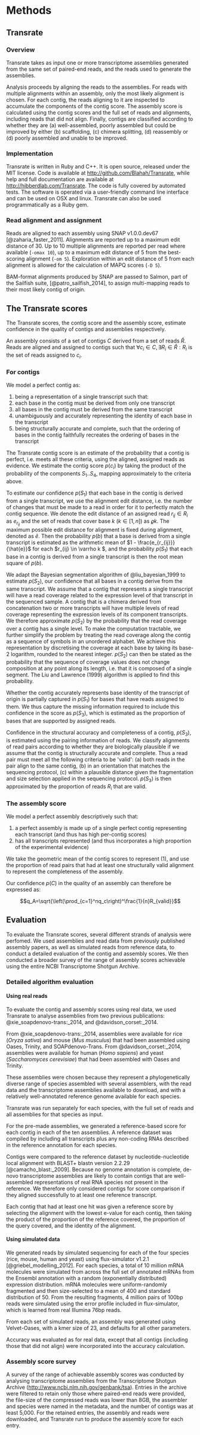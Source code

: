# Methods

## Transrate

### Overview

Transrate takes as input one or more transcriptome assemblies generated from the same set of paired-end reads, and the reads used to generate the assemblies.

Analysis proceeds by aligning the reads to the assemblies. For reads with multiple alignments within an assembly, only the most likely alignment is chosen. For each contig, the reads aligning to it are inspected to accumulate the components of the contig score. The assembly score is calculated using the contig scores and the full set of reads and alignments, including reads that did not align. Finally, contigs are classified according to whether they are (a) well-assembled, poorly assembled but could be improved by either (b) scaffolding, (c) chimera splitting, (d) reassembly or (d) poorly assembled and unable to be improved.

### Implementation

Transrate is written in Ruby and C++. It is open source, released under the MIT license. Code is available at http://github.com/Blahah/Transrate, while help and full documentation are available at http://hibberdlab.com/Transrate. The code is fully covered by automated tests. The software is operated via a user-friendly command line interface and can be used on OSX and linux. Transrate can also be used programmatically as a Ruby gem.

### Read alignment and assignment

Reads are aligned to each assembly using SNAP v1.0.0.dev67 [@zaharia_faster_2011]. Alignments are reported up to a maximum edit distance of 30. Up to 10 multiple alignments are reported per read where available (`-omax 10`), up to a maximum edit distance of 5 from the best-scoring alignment (`-om 5`). Exploration within an edit distance of 5 from each alignment is allowed for the calculation of MAPQ scores (`-D 5`).

BAM-format alignments produced by SNAP are passed to Salmon, part of the Sailfish suite, [@patro_sailfish_2014], to assign multi-mapping reads to their most likely contig of origin.

## The Transrate scores

The Transrate scores, the contig score and the assembly score, estimate confidence in the quality of contigs and assemblies respectively.

An assembly consists of a set of contigs $C$ derived from a set of reads $\hat{R}$. Reads are aligned and assigned to contigs such that $\forall c_i \in C, \exists R_i \in \hat{R} : R_i$ is the set of reads assigned to $c_i$.

### For contigs

We model a perfect contig as:

1. being a representation of a single transcript such that:
  1. each base in the contig must be derived from only one transcript
  2. all bases in the contig must be derived from the same transcript
2. unambiguously and accurately representing the identity of each base in the transcript
3. being structurally accurate and complete, such that the ordering of bases in the contig faithfully recreates the ordering of bases in the transcript

The Transrate contig score is an estimate of the probability that a contig is perfect, i.e. meets all these criteria, using the aligned, assigned reads as evidence. We estimate the contig score $p(c_i)$ by taking the product of the probability of the components $S_1..S_4$, mapping approximately to the criteria above.

To estimate our confidence $p(S_1)$ that each base in the contig is derived from a single transcript, we use the alignment edit distance, i.e. the number of changes that must be made to a read in order for it to perfectly match the contig sequence. We denote the edit distance of an assigned read $r_{ij} \in R_i$ as $e_{r_{ij}}$ and the set of reads that cover base $k$ ($k \in [1,n]$) as $\varrho k$. The maximum possible edit distance for alignment is fixed during alignment, denoted as $\hat{e}$. Then the probability $p(b)$ that a base is derived from a single transcript is estimated as the arithmetic mean of $1 - \frac{e_{r_{ij}}}{\hat{e}}$ for each $r_{ij} \in \varrho k $, and the probability $p(S_1)$ that each base in a contig is derived from a single transcript is then the root mean square of $p(b)$.

We adapt the Bayesian segmentation algorithm of @liu_bayesian_1999 to estimate $p(S_2)$, our confidence that all bases in a contig derive from the same transcript. We assume that a contig that represents a single transcript will have a read coverage related to the expression level of that transcript in the sequenced sample. A contig that is a chimera derived from concatenation two or more transcripts will have multiple levels of read coverage representing the expression levels of its component transcripts. We therefore approximate $p(S_2)$ by the probability that the read coverage over a contig has a single level. To make the computation tractable, we further simplify the problem by treating the read coverage along the contig as a sequence of symbols in an unordered alphabet. We achieve this representation by discretising the coverage at each base by taking its base-2 logarithm, rounded to the nearest integer. $p(S_2)$ can then be stated as the probability that the sequence of coverage values does not change composition at any point along its length, i.e. that it is composed of a single segment. The Liu and Lawrence (1999) algorithm is applied to find this probability.

Whether the contig accurately represents base identity of the transcript of origin is partially captured in $p(S_1)$ for bases that have reads assigned to them. We thus capture the missing information required to include this confidence in the score as $p(S_3)$, which is estimated as the proportion of bases that are supported by assigned reads.

Confidence in the structural accuracy and completeness of a contig, $p(S_3)$, is estimated using the pairing information of reads. We classify alignments of read pairs according to whether they are biologically plausible if we assume that the contig is structurally accurate and complete. Thus a read pair must meet all the following criteria to be 'valid': (a) both reads in the pair align to the same contig, (b) in an orientation that matches the sequencing protocol, (c) within a plausible distance given the fragmentation and size selection applied in the sequencing protocol. $p(S_3)$ is then approximated by the proportion of reads $R_i$ that are valid.


### The assembly score

We model a perfect assembly descriptively such that:

1. a perfect assembly is made up of a single perfect contig representing each transcript (and thus has high per-contig scores)
2. has all transcripts represented (and thus incorporates a high proportion of the experimental evidence)

We take the geometric mean of the contig scores to represent (1), and use the proportion of read pairs that had at least one structurally valid alignment to represent the completeness of the assembly.

Our confidence $p(C)$ in the quality of an assembly can therefore be expressed as:

$$q_A=\sqrt{\left(\prod_{c=1}^nq_c\right)^\frac{1}{n}R_{valid}}$$

## Evaluation

To evaluate the Transrate scores, several different strands of analysis were perfomed. We used assemblies and read data from previously published assembly papers, as well as simulated reads from reference data, to conduct a detailed evaluation of the contig and assembly scores. We then conducted a broader survey of the range of assembly scores achievable using the entire NCBI Transcriptome Shotgun Archive.

### Detailed algorithm evaluation

#### Using real reads

To evaluate the contig and assembly scores using real data, we used Transrate to analyse assemblies from two previous publications: @xie_soapdenovo-trans:_2014, and @davidson_corset:_2014.

From @xie_soapdenovo-trans:_2014, assemblies were available for rice (*Oryza sativa*) and mouse (*Mus musculus*) that had been assembled using Oases, Trinity, and SOAPdenovo-Trans. From @davidson_corset:_2014, assemblies were available for human (*Homo sapiens*) and yeast (*Saccharomyces cerevisiae*) that had been assembled with Oases and Trinity.

These assemblies were chosen because they represent a phylogenetically diverse range of species assembled with several assemblers, with the read data and the transcriptome assemblies available to download, and with a relatively well-annotated reference genome available for each species.

Transrate was run separately for each species, with the full set of reads and all assemblies for that species as input.

For the pre-made assemblies, we generated a reference-based score for each contig in each of the ten assemblies. A reference dataset was compiled by including all transcripts plus any non-coding RNAs described in the reference annotation for each species.

Contigs were compared to the reference dataset by nucleotide-nucleotide local alignment with BLAST+ blastn version 2.2.29 [@camacho_blast:_2009]. Because no genome annotation is complete, de-novo transcriptome assemblies are likely to contain contigs that are well-assembled representations of real RNA species not present in the reference. We therefore only considered contigs for score comparison if they aligned successfully to at least one reference transcript.

Each contig that had at least one hit was given a reference score by selecting the alignment with the lowest e-value for each contig, then taking the product of the proportion of the reference covered, the proportion of the query covered, and the identity of the alignment.

#### Using simulated data

We generated reads by simulated sequencing for each of the four species (rice, mouse, human and yeast) using flux-simulator v1.2.1 [@griebel_modelling_2012]. For each species, a total of 10 million mRNA molecules were simulated from across the full set of annotated mRNAs from the Ensembl annotation with a random (exponentially distributed) expression distribution. mRNA molecules were uniform-randomly fragmented and then size-selected to a mean of 400 and standard distribution of 50. From the resulting fragments, 4 million pairs of 100bp reads were simulated using the error profile included in flux-simulator, which is learned from real Illumina 76bp reads.

From each set of simulated reads, an assembly was generated using Velvet-Oases, with a kmer size of 23, and defaults for all other parameters.

Accuracy was evaluated as for real data, except that all contigs (including those that did not align) were incorporated into the accuracy calculation.

### Assembly score survey

A survey of the range of achievable assembly scores was conducted by analysing transcriptome assemblies from the Transcriptome Shotgun Archive (http://www.ncbi.nlm.nih.gov/genbank/tsa). Entries in the archive were filtered to retain only those where paired-end reads were provided, the file-size of the compressed reads was lower than 8GB, the assembler and species were named in the metadata, and the number of contigs was at least 5,000. For the retained entries, the assembly and reads were downloaded, and Transrate run to produce the assembly score for each entry.
